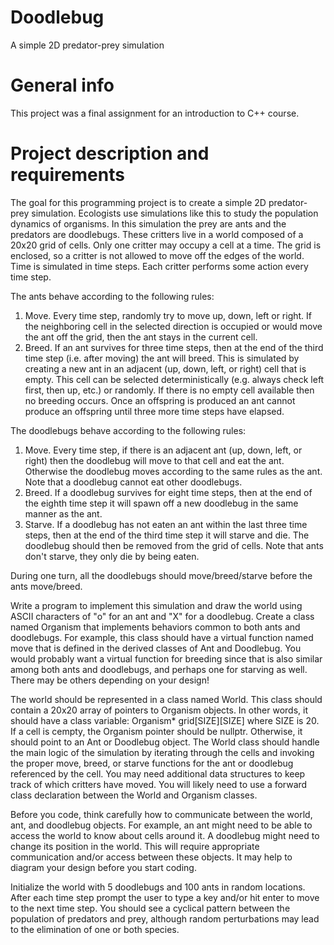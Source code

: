 # Doodlebug
A simple 2D predator-prey simulation

# General info
This project was a final assignment for an introduction to C++ course.

# Project description and requirements
The goal for this programming project is to create a simple 2D predator-prey simulation. Ecologists use simulations like this to study the population dynamics of organisms. In this simulation the prey are ants and the predators are doodlebugs. These critters live in a world composed of a 20x20 grid of cells. Only one critter may occupy a cell at a time. The grid is enclosed, so a critter is not allowed to move off the edges of the world. Time is simulated in time steps. Each critter performs some action every time step.

The ants behave according to the following rules:
  1. Move. Every time step, randomly try to move up, down, left or right. If the neighboring cell in the selected direction is occupied or would move the ant off the grid, then the ant stays in the current cell.
  2. Breed. If an ant survives for three time steps, then at the end of the third time step (i.e. after moving) the ant will breed. This is simulated by creating a new ant in an adjacent (up, down, left, or right) cell that is empty. This cell can be selected deterministically (e.g. always check left first, then up, etc.) or randomly. If there is no empty cell available then no breeding occurs. Once an offspring is produced an ant cannot produce an offspring until three more time steps have elapsed.

The doodlebugs behave according to the following rules:
  1. Move. Every time step, if there is an adjacent ant (up, down, left, or right) then the doodlebug will move to that cell and eat the ant. Otherwise the doodlebug moves according to the same rules as the ant. Note that a doodlebug cannot eat other doodlebugs.
  2. Breed. If a doodlebug survives for eight time steps, then at the end of the eighth time step it will spawn off a new doodlebug in the same manner as the ant.
  3. Starve. If a doodlebug has not eaten an ant within the last three time steps, then at the end of the third time step it will starve and die. The doodlebug should then be removed from the grid of cells. Note that ants don't starve, they only die by being eaten.

During one turn, all the doodlebugs should move/breed/starve before the ants move/breed.

Write a program to implement this simulation and draw the world using ASCII characters of "o" for an ant and "X" for a doodlebug. Create a class named Organism that implements behaviors common to both ants and doodlebugs. For example, this class should have a virtual function named move that is defined in the derived classes of Ant and Doodlebug. You would probably want a virtual function for breeding since that is also similar among both ants and doodlebugs, and perhaps one for starving as well. There may be others depending on your design!

The world should be represented in a class named World. This class should contain a 20x20 array of pointers to Organism objects. In other words, it should have a class variable: Organism* grid[SIZE][SIZE] where SIZE is 20. If a cell is cempty, the Organism pointer should be nullptr. Otherwise, it should point to an Ant or Doodlebug object. The World class should handle the main logic of the simulation by iterating through the cells and invoking the proper move, breed, or starve functions for the ant or doodlebug referenced by the cell. You may need additional data structures to keep track of which critters have moved. You will likely need to use a forward class declaration between the World and Organism classes.

Before you code, think carefully how to communicate between the world, ant, and doodlebug objects. For example, an ant might need to be able to access the world to know about cells around it. A doodlebug might need to change its position in the world. This will require appropriate communication and/or access between these objects. It may help to diagram your design before you start coding.

Initialize the world with 5 doodlebugs and 100 ants in random locations. After each time step prompt the user to type a key and/or hit enter to move to the next time step. You should see a cyclical pattern between the population of predators and prey, although random perturbations may lead to the elimination of one or both species.

